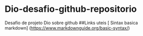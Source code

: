 # Dio-desafio-github-repositorio
Desafio de projeto Dio sobre github
##Links uteis 
[ Sintax basica markdown] (https://www.markdownguide.org/basic-syntax/)
